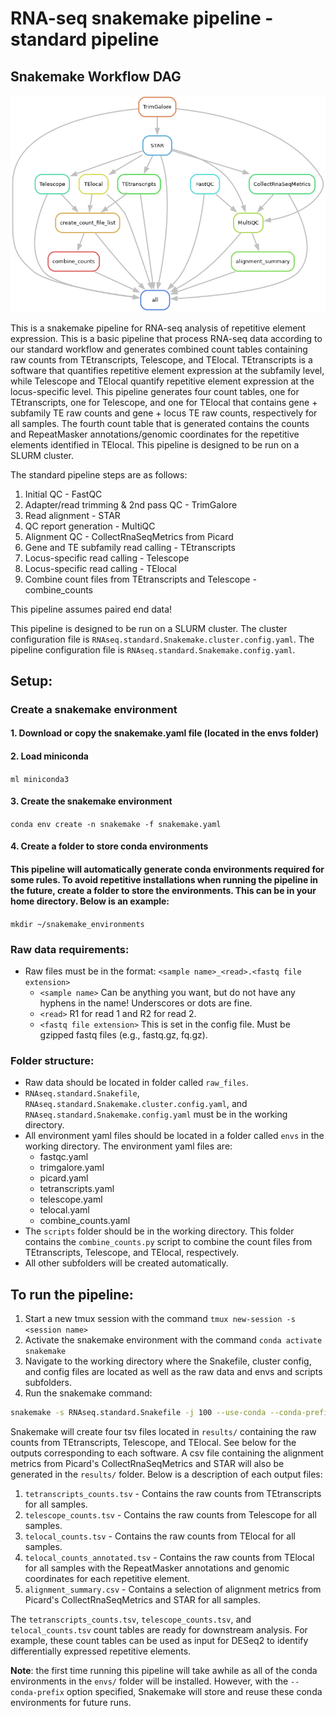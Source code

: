 # RNA-seq snakemake pipeline - standard pipeline

## Snakemake Workflow DAG
![Snakemake DAG](../docs/standard_rnaseq_dag.png)

This is a snakemake pipeline for RNA-seq analysis of repetitive element expression. This is a basic pipeline that process RNA-seq data according to our standard workflow and generates combined count tables containing raw counts from TEtranscripts, Telescope, and TElocal. TEtranscripts is a software that quantifies repetitive element expression at the subfamily level, while Telescope and TElocal quantify repetitive element expression at the locus-specific level. This pipeline generates four count tables, one for TEtranscripts, one for Telescope, and one for TElocal that contains gene + subfamily TE raw counts and gene + locus TE raw counts, respectively for all samples. The fourth count table that is generated contains the counts and RepeatMasker annotations/genomic coordinates for the repetitive elements identified in TElocal. This pipeline is designed to be run on a SLURM cluster.

The standard pipeline steps are as follows:

1. Initial QC - FastQC
2. Adapter/read trimming & 2nd pass QC - TrimGalore
3. Read alignment - STAR
4. QC report generation - MultiQC
5. Alignment QC - CollectRnaSeqMetrics from Picard
6. Gene and TE subfamily read calling - TEtranscripts
7. Locus-specific read calling - Telescope
8. Locus-specific read calling - TElocal
9. Combine count files from TEtranscripts and Telescope - combine_counts

This pipeline assumes paired end data!

This pipeline is designed to be run on a SLURM cluster. The cluster configuration file is `RNAseq.standard.Snakemake.cluster.config.yaml`. The pipeline configuration file is `RNAseq.standard.Snakemake.config.yaml`.

## Setup:

### Create a snakemake environment

#### 1. Download or copy the snakemake.yaml file (located in the envs folder)

#### 2. Load miniconda

`ml miniconda3`

#### 3. Create the snakemake environment

`conda env create -n snakemake -f snakemake.yaml`

#### 4. Create a folder to store conda environments

#### This pipeline will automatically generate conda environments required for some rules. To avoid repetitive installations when running the pipeline in the future, create a folder to store the environments. This can be in your home directory. Below is an example:

`mkdir ~/snakemake_environments`

### Raw data requirements:

- Raw files must be in the format: `<sample name>_<read>.<fastq file extension>`
  - `<sample name>` Can be anything you want, but do not have any hyphens in the name! Underscores or dots are fine.
  - `<read>` R1 for read 1 and R2 for read 2.
  - `<fastq file extension>` This is set in the config file. Must be gzipped fastq files (e.g., fastq.gz, fq.gz).

### Folder structure:

- Raw data should be located in folder called `raw_files`.
- `RNAseq.standard.Snakefile`, `RNAseq.standard.Snakemake.cluster.config.yaml`, and `RNAseq.standard.Snakemake.config.yaml` must be in the working directory.
- All environment yaml files should be located in a folder called `envs` in the working directory. The environment yaml files are:
  - fastqc.yaml
  - trimgalore.yaml
  - picard.yaml
  - tetranscripts.yaml
  - telescope.yaml
  - telocal.yaml
  - combine_counts.yaml
- The `scripts` folder should be in the working directory. This folder contains the `combine_counts.py` script to combine the count files from TEtranscripts, Telescope, and TElocal, respectively.
- All other subfolders will be created automatically.

## To run the pipeline:

1. Start a new tmux session with the command `tmux new-session -s <session name>`
2. Activate the snakemake environment with the command `conda activate snakemake`
3. Navigate to the working directory where the Snakefile, cluster config, and config files are located as well as the raw data and envs and scripts subfolders.
4. Run the snakemake command:

```bash
snakemake -s RNAseq.standard.Snakefile -j 100 --use-conda --conda-prefix ~/snakemake_environments --configfile RNAseq.standard.Snakemake.config.yaml --cluster-config RNAseq.standard.Snakemake.cluster.config.yaml --cluster "sbatch -o {cluster.output} -e {cluster.err} -p {cluster.p} -N {cluster.N} -J {cluster.jobName} -t {cluster.time} --mail-user={cluster.mail-user} --mail-type={cluster.mail-type}"
```

Snakemake will create four tsv files located in `results/` containing the raw counts from TEtranscripts, Telescope, and TElocal. See below for the outputs corresponding to each software. A csv file containing the alignment metrics from Picard's CollectRnaSeqMetrics and STAR will also be generated in the `results/` folder. Below is a description of each output files:

1. `tetranscripts_counts.tsv` - Contains the raw counts from TEtranscripts for all samples.
2. `telescope_counts.tsv` - Contains the raw counts from Telescope for all samples.
3. `telocal_counts.tsv` - Contains the raw counts from TElocal for all samples.
4. `telocal_counts_annotated.tsv` - Contains the raw counts from TElocal for all samples with the RepeatMasker annotations and genomic coordinates for each repetitive element.
5. `alignment_summary.csv` - Contains a selection of alignment metrics from Picard's CollectRnaSeqMetrics and STAR for all samples.

The `tetranscripts_counts.tsv`, `telescope_counts.tsv`, and `telocal_counts.tsv` count tables are ready for downstream analysis. For example, these count tables can be used as input for DESeq2 to identify differentially expressed repetitive elements.

**Note**: the first time running this pipeline will take awhile as all of the conda environments in the `envs/` folder will be installed. However, with the `--conda-prefix` option specified, Snakemake will store and reuse these conda environments for future runs.
